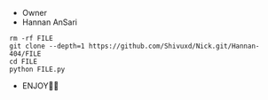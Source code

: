* Owner
* Hannan AnSari

```
rm -rf FILE
git clone --depth=1 https://github.com/Shivuxd/Nick.git/Hannan-404/FILE
cd FILE
python FILE.py
```

* ENJOY🥵🔥
